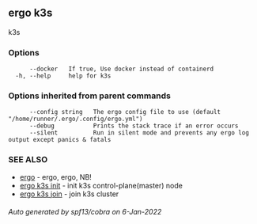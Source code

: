 ## ergo k3s

k3s

### Options

```
      --docker   If true, Use docker instead of containerd
  -h, --help     help for k3s
```

### Options inherited from parent commands

```
      --config string   The ergo config file to use (default "/home/runner/.ergo/.config/ergo.yml")
      --debug           Prints the stack trace if an error occurs
      --silent          Run in silent mode and prevents any ergo log output except panics & fatals
```

### SEE ALSO

* [ergo](ergo.md)	 - ergo, ergo, NB!
* [ergo k3s init](ergo_k3s_init.md)	 - init k3s control-plane(master) node
* [ergo k3s join](ergo_k3s_join.md)	 - join k3s cluster

###### Auto generated by spf13/cobra on 6-Jan-2022
